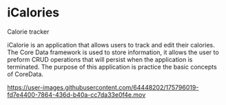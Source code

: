 # iCalories
Calorie tracker

iCalorie is an application that allows users to track and edit their calories. The Core Data framework is used to store information, it allows the user to 
preform CRUD operations that will persist when the application is terminated. The purpose of this application is practice the basic concepts of CoreData.



https://user-images.githubusercontent.com/64448202/175796019-fd7e4400-7864-436d-b40a-cc7da33e0f4e.mov

